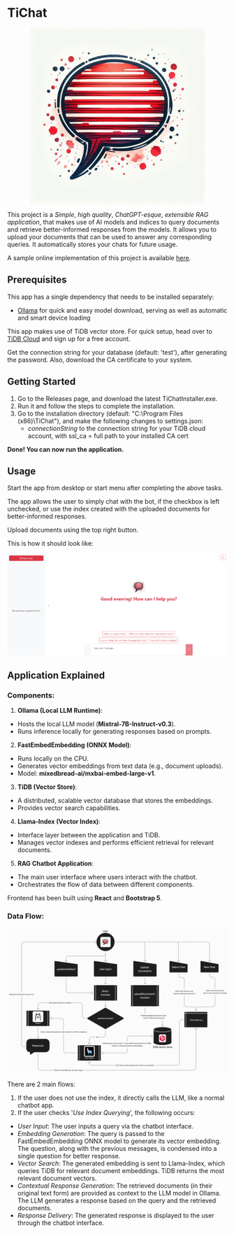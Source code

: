 # TiChat

<div align="center">
  <img height="400" width="400" alt="gurveervirk/TiChat" src="https://github.com/gurveervirk/TiChat/blob/main/app/public/TiChat.png">
</div>

This project is a *Simple*, *high quality*, *ChatGPT-esque*, *extensible RAG application*, that makes use of AI models and indices to query documents and retrieve better-informed responses from the models. It allows you to upload your documents that can be used to answer any corresponding queries. It automatically stores your chats for future usage.

A sample online implementation of this project is available [here](https://github.com/gurveervirk/BlenderHelperBot-with-TiDB).

## Prerequisites

This app has a single dependency that needs to be installed separately:
- [Ollama](https://ollama.com/download) for quick and easy model download, serving as well as automatic and smart device loading

This app makes use of TiDB vector store. For quick setup, head over to [TiDB Cloud](https://tidbcloud.com/) and sign up for a free account.

Get the connection string for your database (default: 'test'), after generating the password. Also, download the CA certificate to your system.

## Getting Started

1) Go to the Releases page, and download the latest TiChatInstaller.exe. 
2) Run it and follow the steps to complete the installation.
3) Go to the installation directory (default: "C:\Program Files (x86)\TiChat"), and make the following changes to settings.json:
    - *connectionString* to the connection string for your TiDB cloud account, with ssl_ca = full path to your installed CA cert

**Done! You can now run the application.**

## Usage

Start the app from desktop or start menu after completing the above tasks.

The app allows the user to simply chat with the bot, if the checkbox is left unchecked, or use the index created with the uploaded documents for better-informed responses.

Upload documents using the top right button.

This is how it should look like:

<div align="center">
  <img alt="gurveervirk/TiChat" src="https://github.com/gurveervirk/TiChat/blob/main/misc/ui.png">
</div>

## Application Explained

### Components:
1) **Ollama (Local LLM Runtime)**:
  - Hosts the local LLM model (**Mistral-7B-Instruct-v0.3**).
  - Runs inference locally for generating responses based on prompts.
2) **FastEmbedEmbedding (ONNX Model)**:
  - Runs locally on the CPU.
  - Generates vector embeddings from text data (e.g., document uploads).
  - Model: **mixedbread-ai/mxbai-embed-large-v1**.
3) **TiDB (Vector Store)**:
  - A distributed, scalable vector database that stores the embeddings.
  - Provides vector search capabilities.
4) **Llama-Index (Vector Index)**:
  - Interface layer between the application and TiDB.
  - Manages vector indexes and performs efficient retrieval for relevant documents.
5) **RAG Chatbot Application**:
  - The main user interface where users interact with the chatbot.
  - Orchestrates the flow of data between different components.

Frontend has been built using **React** and **Bootstrap 5**.

### Data Flow:

<div align="center">
  <img alt="gurveervirk/TiChat" src="https://github.com/gurveervirk/TiChat/blob/main/misc/diagram.png">
</div>

There are 2 main flows:
1) If the user does not use the index, it directly calls the LLM, like a normal chatbot app.
2) If the user checks '_Use Index Querying_', the following occurs:
- _User Input_: The user inputs a query via the chatbot interface.
- _Embedding Generation_: The query is passed to the FastEmbedEmbedding ONNX model to generate its vector embedding. The question, along with the previous messages, is condensed into a single question for better response.
- _Vector Search_: The generated embedding is sent to Llama-Index, which queries TiDB for relevant document embeddings. TiDB returns the most relevant document vectors.
- _Contextual Response Generation_: The retrieved documents (in their original text form) are provided as context to the LLM model in Ollama. The LLM generates a response based on the query and the retrieved documents.
- _Response Delivery_: The generated response is displayed to the user through the chatbot interface.
